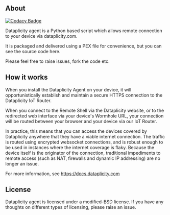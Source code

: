 ## About 

[![Codacy Badge](https://api.codacy.com/project/badge/Grade/83fed6fdb2804c3581d0101ee5a52561)](https://www.codacy.com/app/mikolajczyk-mateusz/dataplicity-agent?utm_source=github.com&utm_medium=referral&utm_content=wildfoundry/dataplicity-agent&utm_campaign=badger)

Dataplicity agent is a Python based script which allows remote connection to your device via dataplicity.com. 

It is packaged and delivered using a PEX file for convenience, but you can see the source code here. 

Please feel free to raise issues, fork the code etc. 

## How it works
When you install the Dataplicity Agent on your device, it will opportunistically establish and maintain a secure HTTPS connection to the Dataplicity IoT Router.

When you connect to the Remote Shell via the Dataplicity website, or to the redirected web interface via your device's Wormhole URL, your connection will be routed between your browser and your device via our IoT Router.

In practice, this means that you can access the devices covered by Dataplicity anywhere that they have a viable internet connection. The traffic is routed using encrypted websocket connections, and is robust enough to be used in instances where the internet coverage is flaky. Because the device itself is the originator of the connection, traditional impediments to remote access (such as NAT, firewalls and dynamic IP addressing) are no longer an issue.

For more information, see https://docs.dataplicity.com

## License 
Dataplicity agent is licensed under a modified-BSD license. If you have any thoughts on different types of licensing, please raise an issue.
